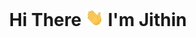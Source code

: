 <h1 align="center"> Hi There <img src = "https://github.com/jithin-j/jithin-j/blob/main/waving-hi.gif" width = "29px" /> I'm Jithin

<!--
**jithin-j/jithin-j** is a ✨ _special_ ✨ repository because its `README.md` (this file) appears on your GitHub profile.

Here are some ideas to get you started:

- 🔭 I’m currently working on ...
- 🌱 I’m currently learning ...
- 👯 I’m looking to collaborate on ...
- 🤔 I’m looking for help with ...
- 💬 Ask me about ...
- 📫 How to reach me: ...
- 😄 Pronouns: ...
- ⚡ Fun fact: ...
-->
